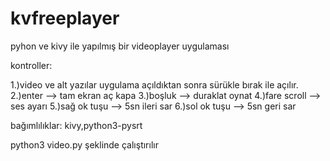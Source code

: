 # kvfreeplayer

pyhon ve kivy ile yapılmış bir videoplayer uygulaması

kontroller:

1.)video ve alt yazılar uygulama açıldıktan sonra sürükle bırak ile açılır.
2.)enter --> tam ekran aç kapa
3.)boşluk --> duraklat oynat
4.)fare scroll --> ses ayarı
5.)sağ ok tuşu --> 5sn ileri sar
6.)sol ok tuşu --> 5sn geri sar

bağımlılıklar: kivy,python3-pysrt

python3 video.py şeklinde çalıştırılır

